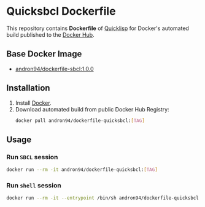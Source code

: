 # Quicksbcl Dockerfile

This repository contains **Dockerfile** of [Quicklisp](https://www.quicklisp.org/beta/) for Docker's automated
build published to the [Docker Hub](https://hub.docker.com/r/andron94/dockerfile-quicksbcl/).

## Base Docker Image

+ [andron94/dockerfile-sbcl:1.0.0](https://hub.docker.com/r/andron94/dockerfile-sbcl/)

## Installation

1.  Install [Docker](https://docs.docker.com/engine/installation/).
2.  Download automated build from public Docker Hub Registry:
    ```sh
    docker pull andron94/dockerfile-quicksbcl:[TAG]
    ```

## Usage

### Run `SBCL` session

```sh
docker run --rm -it andron94/dockerfile-quicksbcl:[TAG]
```

### Run `shell` session

```sh
docker run --rm -it --entrypoint /bin/sh andron94/dockerfile-quicksbcl:[TAG]
```
